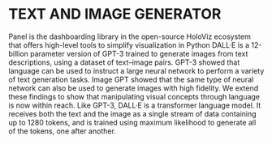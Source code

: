 # TEXT AND IMAGE GENERATOR 
Panel is the dashboarding library in the open-source HoloViz ecosystem that offers high-level tools to simplify visualization in Python
DALL·E is a 12-billion parameter version of GPT-3 trained to generate images from text descriptions, using a dataset of text–image pairs.
GPT-3 showed that language can be used to instruct a large neural network to perform a variety of text generation tasks. Image GPT showed that the same type of neural network can also be used to generate images with high fidelity. We extend these findings to show that manipulating visual concepts through language is now within reach.
Like GPT-3, DALL·E is a transformer language model. It receives both the text and the image as a single stream of data containing up to 1280 tokens, and is trained using maximum likelihood to generate all of the tokens, one after another. 
